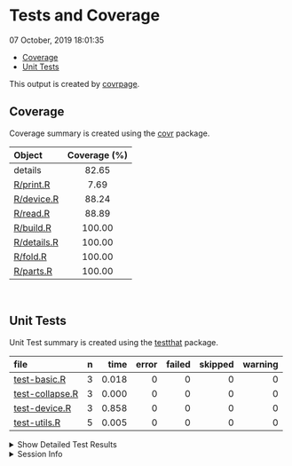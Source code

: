 Tests and Coverage
================
07 October, 2019 18:01:35

  - [Coverage](#coverage)
  - [Unit Tests](#unit-tests)

This output is created by
[covrpage](https://github.com/metrumresearchgroup/covrpage).

## Coverage

Coverage summary is created using the
[covr](https://github.com/r-lib/covr) package.

| Object                        | Coverage (%) |
| :---------------------------- | :----------: |
| details                       |    82.65     |
| [R/print.R](../R/print.R)     |     7.69     |
| [R/device.R](../R/device.R)   |    88.24     |
| [R/read.R](../R/read.R)       |    88.89     |
| [R/build.R](../R/build.R)     |    100.00    |
| [R/details.R](../R/details.R) |    100.00    |
| [R/fold.R](../R/fold.R)       |    100.00    |
| [R/parts.R](../R/parts.R)     |    100.00    |

<br>

## Unit Tests

Unit Test summary is created using the
[testthat](https://github.com/r-lib/testthat)
package.

| file                                        | n |  time | error | failed | skipped | warning |
| :------------------------------------------ | -: | ----: | ----: | -----: | ------: | ------: |
| [test-basic.R](testthat/test-basic.R)       | 3 | 0.018 |     0 |      0 |       0 |       0 |
| [test-collapse.R](testthat/test-collapse.R) | 3 | 0.000 |     0 |      0 |       0 |       0 |
| [test-device.R](testthat/test-device.R)     | 3 | 0.858 |     0 |      0 |       0 |       0 |
| [test-utils.R](testthat/test-utils.R)       | 5 | 0.005 |     0 |      0 |       0 |       0 |

<details closed>

<summary> Show Detailed Test Results
</summary>

| file                                                | context   | test                            | status | n |  time |
| :-------------------------------------------------- | :-------- | :------------------------------ | :----- | -: | ----: |
| [test-basic.R](testthat/test-basic.R#L6_L9)         | basic     | basic: empty                    | PASS   | 1 | 0.003 |
| [test-basic.R](testthat/test-basic.R#L13_L16)       | basic     | basic: object                   | PASS   | 1 | 0.012 |
| [test-basic.R](testthat/test-basic.R#L20_L23)       | basic     | basic: file                     | PASS   | 1 | 0.003 |
| [test-collapse.R](testthat/test-collapse.R#L6_L9)   | fold      | fold methods: close             | PASS   | 1 | 0.000 |
| [test-collapse.R](testthat/test-collapse.R#L13_L16) | fold      | fold methods: open default      | PASS   | 1 | 0.000 |
| [test-collapse.R](testthat/test-collapse.R#L20_L23) | fold      | fold methods: open with summary | PASS   | 1 | 0.000 |
| [test-device.R](testthat/test-device.R#L16)         | device    | using device: device flag       | PASS   | 1 | 0.001 |
| [test-device.R](testthat/test-device.R#L20)         | device    | using device: device png        | PASS   | 1 | 0.000 |
| [test-device.R](testthat/test-device.R#L24)         | device    | using device: device upload     | PASS   | 1 | 0.857 |
| [test-utils.R](testthat/test-utils.R#L6_L9)         | utilities | utilities: tooltip default      | PASS   | 1 | 0.001 |
| [test-utils.R](testthat/test-utils.R#L13_L16)       | utilities | utilities: tooltip with text    | PASS   | 1 | 0.001 |
| [test-utils.R](testthat/test-utils.R#L21_L24)       | utilities | utilities: summary default      | PASS   | 1 | 0.001 |
| [test-utils.R](testthat/test-utils.R#L28_L31)       | utilities | utilities: state open           | PASS   | 1 | 0.001 |
| [test-utils.R](testthat/test-utils.R#L35_L38)       | utilities | utilities: state closed         | PASS   | 1 | 0.001 |

</details>

<details>

<summary> Session Info </summary>

| Field    | Value                               |
| :------- | :---------------------------------- |
| Version  | R version 3.6.1 (2019-07-05)        |
| Platform | x86\_64-apple-darwin15.6.0 (64-bit) |
| Running  | macOS Mojave 10.14.5                |
| Language | en\_US                              |
| Timezone | America/New\_York                   |

| Package  | Version |
| :------- | :------ |
| testthat | 2.2.1   |
| covr     | 3.3.0   |
| covrpage | 0.0.70  |

</details>

<!--- Final Status : pass --->
